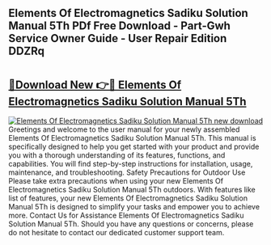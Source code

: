 ## Elements Of Electromagnetics Sadiku Solution Manual 5Th PDf Free Download - Part-Gwh Service Owner Guide - User Repair Edition DDZRq

# <h2><a href="http://bc72776.oget.top/?id=Elements+Of+Electromagnetics+Sadiku+Solution+Manual+5Th">🔗Download New 👉🔴 Elements Of Electromagnetics Sadiku Solution Manual 5Th</a></h2>

[![Elements Of Electromagnetics Sadiku Solution Manual 5Th new download](https://i.imgur.com/5g1atiW.png)](http://bc72776.oget.top/?id=Elements+Of+Electromagnetics+Sadiku+Solution+Manual+5Th)
Greetings and welcome to the user manual for your newly assembled Elements Of Electromagnetics Sadiku Solution Manual 5Th. This manual is specifically designed to help you get started with your product and provide you with a thorough understanding of its features, functions, and capabilities. You will find step-by-step instructions for installation, usage, maintenance, and troubleshooting. Safety Precautions for Outdoor Use Please take extra precautions when using your new Elements Of Electromagnetics Sadiku Solution Manual 5Th outdoors. With features like list of features, your new Elements Of Electromagnetics Sadiku Solution Manual 5Th is designed to simplify your tasks and empower you to achieve more. Contact Us for Assistance Elements Of Electromagnetics Sadiku Solution Manual 5Th. Should you have any questions or concerns, please do not hesitate to contact our dedicated customer support team.
